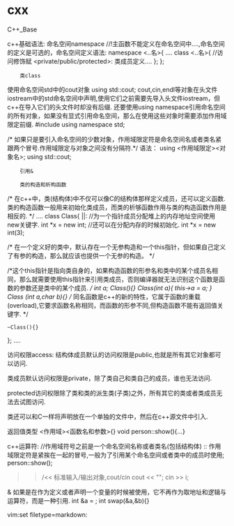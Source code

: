 <link href="../../css/style.css" rel="stylesheet" type="text/css" />

# cxx
C++_Base

c++基础语法:
        命名空间namespace
//!主函数不能定义在命名空间中....,命名空间的定义是可选的，命名空间定义语法:
namespace <..名>{
....
class <..名>{
//访问修饰赋
<private/public/protected>:
    类成员定义....
    };
};

        类class
使用命名空间std中的cout对象
using std::cout;
cout,cin,endl等对象在头文件iostream中的std命名空间中声明,使用它们之前需要先导入头文件iostream，但c++在导入它们的头文件时却没有后缀.
还要使用using namespace引用命名空间的所有对象，如果没有显式引用命名空间，那么在使用这些对象时需要添加作用域限定前缀.
#include <iostream>
using namespace std;

/*
如果只是要引入命名空间的少数对象，作用域限定符是命名空间名或者类名紧跟两个冒号.作用域限定与对象之间没有分隔符.*/ 语法：
using <作用域限定><对象名>;
using std::cout;

        引用&

        类的构造和析构函数
/*
在c++中，类(结构体)中不仅可以像C的结构体那样定义成员，还可以定义函数.
类的构造函数一般用来初始化类成员，而类的析够函数作用与类的构造函数作用是相反的.
*/
....
class Class{
<public>|<private>|<protected>:
//为一个指针成员分配堆上的内存地址空间使用new关键字.
int *x = new int;
//还可以在分配内存的时候初始化.
int *x = new int(3);

/*
在一个定义好的类中，默认存在一个无参构造和一个this指针，但如果自己定义了有参的构造，那么就应该也提供一个无参的构造。
*/

/*这个this指针是指向类自身的，如果构造函数的形参名和类中的某个成员名相同，那么就需要使用this指针来引用类成员，否则编译器就无法识别这个函数是函数的参数还是类中的某个成员.
*/
int a;
    Class(){}
    Class(int a){
         this->a = a;
    }
    Class (int a,char b){}
/*
 同名函数是c++的新的特性，它属于函数的重载(overload),它要求函数名称相同，而函数的形参不同,但构造函数不能有返回值关键字.
  */

    ~Class(){}
};
....

访问权限access:
结构体成员默认的访问权限是public,也就是所有其它对象都可以访问.

类成员默认访问权限是private，除了类自己和类自己的成员，谁也无法访问.

protected访问权限除了类和类的派生类(子类)之外，所有其它的类或者类成员无法去试图访问.

类还可以和C一样将声明放在一个单独的文件中，然后在c++源文件中引入.

返回值类型 <作用域><函数名和参数>{}
void person::show(){...}

c++运算符:
//作用域符号之前是一个命名空间名称或者类名(包括结构体)
:: 作用域限定符是紧挨在一起的冒号,一般为了引用某个命名空间或者类中的成员时使用;
person::show();

>>/<< 标准输入/输出对象,cout/cin
cout << "";
cin >> i;

& 如果是在作为定义或者声明一个变量的时候被使用，它不再作为取地址和逻辑与运算符，而是一种引用.
int &a = ;
int swap(&a,&b){}

 vim:set filetype=markdown: 
